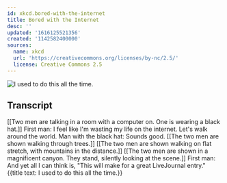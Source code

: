 ```yaml
---
id: xkcd.bored-with-the-internet
title: Bored with the Internet
desc: ''
updated: '1616125521356'
created: '1142582400000'
sources:
  name: xkcd
  url: 'https://creativecommons.org/licenses/by-nc/2.5/'
  license: Creative Commons 2.5
---
```

![I used to do this all the time.](https://imgs.xkcd.com/comics/bored_with_the_internet.jpg)

## Transcript
[[Two men are talking in a room with a computer on. One is wearing a black hat.]]
First man: I feel like I'm wasting my life on the internet. Let's walk around the world.
Man with the black hat: Sounds good.
[[The two men are shown walking through trees.]]
[[The two men are shown walking on flat stretch, with mountains in the distance.]]
[[The two men are shown in a magnificent canyon. They stand, silently looking at the scene.]]
First man: And yet all I can think is, "This will make for a great LiveJournal entry."
{{title text: I used to do this all the time.}}
